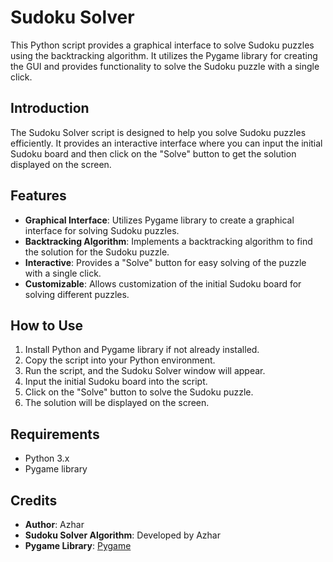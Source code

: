 # Sudoku Solver

This Python script provides a graphical interface to solve Sudoku puzzles using the backtracking algorithm. It utilizes the Pygame library for creating the GUI and provides functionality to solve the Sudoku puzzle with a single click.

## Introduction

The Sudoku Solver script is designed to help you solve Sudoku puzzles efficiently. It provides an interactive interface where you can input the initial Sudoku board and then click on the "Solve" button to get the solution displayed on the screen.

## Features

- **Graphical Interface**: Utilizes Pygame library to create a graphical interface for solving Sudoku puzzles.
- **Backtracking Algorithm**: Implements a backtracking algorithm to find the solution for the Sudoku puzzle.
- **Interactive**: Provides a "Solve" button for easy solving of the puzzle with a single click.
- **Customizable**: Allows customization of the initial Sudoku board for solving different puzzles.

## How to Use

1. Install Python and Pygame library if not already installed.
2. Copy the script into your Python environment.
3. Run the script, and the Sudoku Solver window will appear.
4. Input the initial Sudoku board into the script.
5. Click on the "Solve" button to solve the Sudoku puzzle.
6. The solution will be displayed on the screen.

## Requirements

- Python 3.x
- Pygame library

## Credits

- **Author**: Azhar
- **Sudoku Solver Algorithm**: Developed by Azhar
- **Pygame Library**: [Pygame](https://www.pygame.org/)


